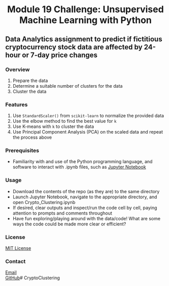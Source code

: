 # <p align="center">Module 19 Challenge: Unsupervised Machine Learning with Python
## Data Analytics assignment to predict if fictitious cryptocurrency stock data are affected by 24-hour or 7-day price changes
### Overview
1. Prepare the data
2. Determine a suitable number of clusters for the data
3. Cluster the data
### Features
1. Use `StandardScaler()` from `scikit-learn` to normalize the provided data
2. Use the elbow method to find the best value for `k`
3. Use K-means with `k` to cluster the data
4. Use Principal Component Analysis (PCA) on the scaled data and repeat the process above
### Prerequisites
- Familiarity with and use of the Python programming language, and software to interact with .ipynb files, such as [Jupyter Notebook](https://jupyter.org/)
### Usage
- Download the contents of the repo (as they are) to the same directory
- Launch Jupyter Notebook, navigate to the appropriate directory, and open Crypto_Clustering.ipynb
- If desired, clear outputs and inspect/run the code cell by cell, paying attention to prompts and comments throughout
- Have fun exploring/playing around with the data/code! What are some ways the code could be made more clear or efficient?
### License
[MIT License](https://opensource.org/licenses/MIT)
### Contact
[Email](mailto:cengelhart@gmail.com)\
[GitHub](https://github.com/cengelhart0120)# CryptoClustering
 
